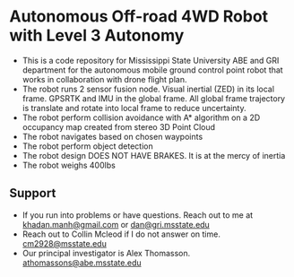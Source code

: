 # Autonomous Off-road 4WD Robot with Level 3 Autonomy
  - This is a code repository for Mississippi State University ABE and GRI department for the autonomous mobile ground control point robot that works in collaboration with drone flight plan.
  - The robot runs 2 sensor fusion node. Visual inertial (ZED) in its local frame. GPSRTK and IMU in the global frame. All global frame trajectory is translate and rotate into local frame to reduce uncertainty. 
  - The robot perform collision avoidance with A* algorithm on a 2D occupancy map created from stereo 3D Point Cloud
  - The robot navigates based on chosen waypoints
  - The robot perform object detection
  - The robot design DOES NOT HAVE BRAKES. It is at the mercy of inertia
  - The robot weighs 400lbs
## Support
  - If you run into problems or have questions. Reach out to me at khadan.manh@gmail.com or dan@gri.msstate.edu
  - Reach out to Collin Mcleod if I do not answer on time. cm2928@msstate.edu
  - Our principal investigator is Alex Thomasson. athomassons@abe.msstate.edu
